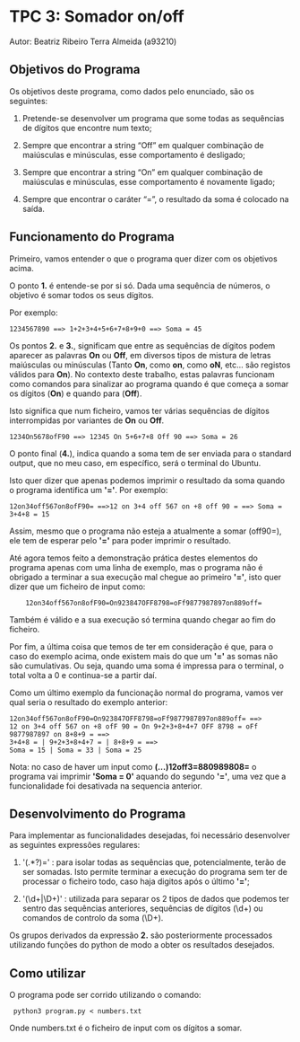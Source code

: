 # TPC 3: Somador on/off

Autor: Beatriz Ribeiro Terra Almeida (a93210)

## Objetivos do Programa

Os objetivos deste programa, como dados pelo enunciado, são os seguintes:

1. Pretende-se desenvolver um programa que some todas as sequências de dígitos que encontre num texto;

2. Sempre que encontrar a string “Off” em qualquer combinação de maiúsculas e minúsculas, esse comportamento é desligado;

3. Sempre que encontrar a string “On” em qualquer combinação de maiúsculas e minúsculas, esse comportamento é novamente ligado;

4. Sempre que encontrar o caráter “=”, o resultado da soma é colocado na saída.

## Funcionamento do Programa

Primeiro, vamos entender o que o programa quer dizer com os objetivos acima.

O ponto **1.** é entende-se por si só. Dada uma sequência de números, o objetivo é somar todos os seus dígitos.

Por exemplo:

    1234567890 ==> 1+2+3+4+5+6+7+8+9+0 ==> Soma = 45

Os pontos **2.** e **3.**, significam que entre as sequências de dígitos podem aparecer as palavras **On** ou **Off**, em diversos tipos de mistura de letras maiúsculas ou minúsculas (Tanto **On**, como **on**, como **oN**, etc... são registos válidos para **On**). No contexto deste trabalho, estas palavras funcionam como comandos para sinalizar ao programa quando é que começa a somar os dígitos (**On**) e quando para (**Off**).

Isto significa que num ficheiro, vamos ter várias sequências de dígitos interrompidas por variantes de **On** ou **Off**.

    1234On5678ofF90 ==> 12345 On 5+6+7+8 Off 90 ==> Soma = 26

O ponto final (**4.**), indica quando a soma tem de ser enviada para o standard output, que no meu caso, em específico, será o terminal do Ubuntu.

Isto quer dizer que apenas podemos imprimir o resultado da soma quando o programa identifica um **'='**. Por exemplo:
    
    12on34off567on8ofF90= ==>12 on 3+4 off 567 on +8 off 90 = ==> Soma = 3+4+8 = 15

Assim, mesmo que o programa não esteja a atualmente a somar (off90=), ele tem de esperar pelo **'='** para poder imprimir o resultado.

Até agora temos feito a demonstração prática destes elementos do programa apenas com uma linha de exemplo, mas o programa não é obrigado a terminar a sua execução mal chegue ao primeiro **'='**, isto quer dizer que um ficheiro de input como:

        12on34off567on8ofF90=On923847OFF8798=oFf9877987897on889off=

Também é válido e a sua execução só termina quando chegar ao fim do ficheiro.

Por fim, a última coisa que temos de ter em consideração é que, para o caso do exemplo acima, onde existem mais do que um **'='** as somas não são cumulativas. Ou seja, quando uma soma é impressa para o terminal, o total volta a 0 e continua-se a partir daí.

Como um último exemplo da funcionação normal do programa, vamos ver qual seria o resultado do exemplo anterior:

    12on34off567on8ofF90=On923847OFF8798=oFf9877987897on889off= ==>
    12 on 3+4 off 567 on +8 ofF 90 = On 9+2+3+8+4+7 OFF 8798 = oFf 9877987897 on 8+8+9 = ==>
    3+4+8 = | 9+2+3+8+4+7 = | 8+8+9 = ==>
    Soma = 15 | Soma = 33 | Soma = 25

Nota: no caso de haver um input como **(...)12off3=880989808=** o programa vai imprimir **'Soma = 0'** aquando do segundo **'='**, uma vez que a funcionalidade foi desativada na sequencia anterior. 

## Desenvolvimento do Programa

Para implementar as funcionalidades desejadas, foi necessário desenvolver as seguintes expressões regulares:

1. '(.*?)=' : para isolar todas as sequências que, potencialmente, terão de ser somadas. Isto permite terminar a execução do programa sem ter de processar o ficheiro todo, caso haja digitos após o último **'='**;

2. '(\d+|\D+)' : utilizada para separar os 2 tipos de dados que podemos ter sentro das sequências anteriores, sequências de dígitos (\d+) ou comandos de controlo da soma (\D+).

Os grupos derivados da expressão **2.** são posteriormente processados utilizando funções do python de modo a obter os resultados desejados.

## Como utilizar

O programa pode ser corrido utilizando o comando:

     python3 program.py < numbers.txt

Onde numbers.txt é o ficheiro de input com os dígitos a somar.